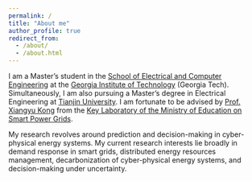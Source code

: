 ```yaml
---
permalink: /
title: "About me"
author_profile: true
redirect_from: 
  - /about/
  - /about.html
---
```


I am a Master’s student in the [School of Electrical and Computer Engineering](https://coe.gatech.edu/schools/electrical-and-computer-engineering) at the [Georgia Institute of Technology](https://www.gatech.edu/) (Georgia Tech). Simultaneously, I am also pursuing a Master’s degree in Electrical Engineering at [Tianjin University](https://www.tju.edu.cn/english/). I am fortunate to be advised by [Prof. Xiangyu Kong](https://www.scopus.com/authid/detail.uri?authorId=56496085900) from the [Key Laboratory of the Ministry of Education on Smart Power Grids](https://seea.tju.edu.cn/info/1105/1712.htm).

My research revolves around prediction and decision-making in cyber-physical energy systems. My current research interests lie broadly in demand response in smart grids, distributed energy resources management, decarbonization of cyber-physical energy systems, and decision-making under uncertainty.
